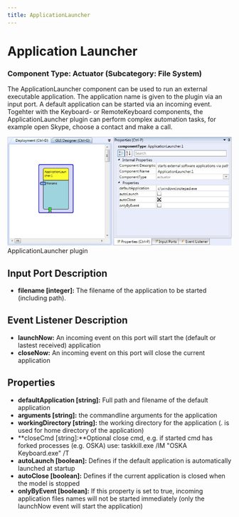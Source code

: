 ```yaml
---
title: ApplicationLauncher
---
```


# Application Launcher

### Component Type: Actuator (Subcategory: File System)

The ApplicationLauncher component can be used to run an external executable application. The application name is given to the plugin via an input port. A default application can be started via an incoming event. Togehter with the Keyboard- or RemoteKeyboard components, the ApplicationLauncher plugin can perform complex automation tasks, for example open Skype, choose a contact and make a call.

![Screenshot: ApplicationLauncher plugin](./img/ApplicationLauncher.jpg "Screenshot: ApplicationLauncher plugin")  
ApplicationLauncher plugin

## Input Port Description

- **filename \[integer\]:** The filename of the application to be started (including path).

## Event Listener Description

- **launchNow:** An incoming event on this port will start the (default or lastest received) application
- **closeNow:** An incoming event on this port will close the current application

## Properties

- **defaultApplication \[string\]:** Full path and filename of the default application
- **arguments \[string\]:** the commandline arguments for the application
- **workingDirectory \[string\]:** the working directory for the application (. is used for home directory of the application)
- **closeCmd \[string\]:**Optional close cmd, e.g. if started cmd has forked processes (e.g. OSKA) use: taskkill.exe /IM "OSKA Keyboard.exe" /T
- **autoLaunch \[boolean\]:** Defines if the default application is automatically launched at startup
- **autoClose \[boolean\]:** Defines if the current application is closed when the model is stopped
- **onlyByEvent \[boolean\]:** If this property is set to true, incoming application files names will not be started immediately (only the launchNow event will start the application)
